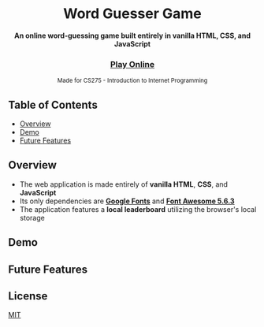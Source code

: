 <div align="center">
  <h1>Word Guesser Game</h1>
</div>
<div align="center">
  <strong>An online word-guessing game built entirely in vanilla HTML, CSS, and JavaScript</strong>
</div>
<div align="center">
  <h3>
    <a href="https://averybuehler.github.io/CS275-Final-Project/" target="_blank">
      Play Online
    </a>
  </h3>
</div>
<div align="center">
  <sub>Made for CS275 - Introduction to Internet Programming</sub>
</div>

## Table of Contents
- [Overview](#overview)
- [Demo](#demo)
- [Future Features](#future-features)

## Overview
- The web application is made entirely of **vanilla HTML**, **CSS**, and **JavaScript**
- Its only dependencies are **[Google Fonts](https://fonts.google.com/)** and **[Font Awesome 5.6.3](https://fontawesome.com/)**
- The application features a  **local leaderboard** utilizing the browser's local storage

## Demo

## Future Features

## License
[MIT](https://tldrlegal.com/license/mit-license)
